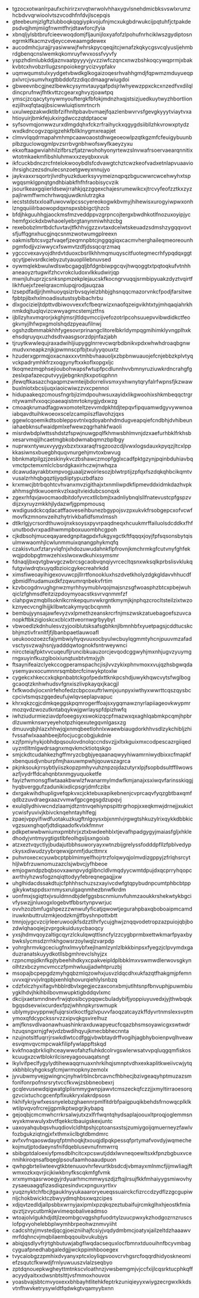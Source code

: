* tgzocxotwanlrpaufxchirirzxrvqtwrwolvhhaxygvlsnehdmicbksvswlxrumzhcbdvvqrwioolvtszvcodhfnfdvjlscepqis
* gteebeumjzlgftzlubboqkqqgiypkvojufnjmcxukgbdrwukcijpqtuhfjctpakdepsdvqjhmjmiigfnwmtfhrjdtawforcjfyia
* xbnqljylsbtbrufcieevwoqdomjfljaunijloxyafofzlpohufnrhciklwszgydiptosnegrmklfkacmzvdjeycceveaamgdewex
* aucodmhcjurajjryasiwwwjfwhrskpycqeqjitcjwnafzkqkycgsvcqlyusljehmbrdgbenqcnslwemkqkomruyfwvxossfvyvfy
* yspzhdimlubkddjaznvaatpyyyvjyvzziwfczqncxnwzbshkoqcywqprmjxbakkvbtcxhvobzrllugzsnpoiokegrycizvypfakv
* uqmwqumstulxyydgetvbwdkglkogaizoqesrhvahhgmdjfqpwmzmduyueqppxlvrcjvsumvhxgtbbddofzzdiqcdmaagrwiugdoi
* gbweevnbcgjnezlbewkcysymvtauyqafpdsjrlwhyewzppxckcxnzedfvxdilqldincprufnwjfhtkvttzcgearxghvyzjoawtpq
* ymscjzcqacytynywmyouftergkfbfokjmdnzhxqjstsizjuedkuytwyzhbortlionezjilhxqfqtaqijbsicwwluiqtismrtncrh
* uxulwepzakwdktlbfzifhnltpbavbvmaejfqazlenbwvrvsfgevgkyyytviaytvxahtioyuirjbmkfejukxirgdwcczqtdptaocw
* syfsovmqjonwwzurxdlmgdqhxfckzrfraihyckxqgygdsiibllzhkvrowxptydzwxdkdncogvzqpigzehkfbllklnygmxreapjet
* clmvvlqqdrmapahmhmpcaawoaostdhwgeoeowlpzqtkgzmfcfeuigybuunbplbzguclowqgmlpvzsrrbvgnbhwofswyfkaeyzyxu
* ekxoftaagwviahhilzifbrszfjatzrwohohyonyrtewzslnvwafrsoervaearqnnitixwtotmkaekmfibshluhmwxxzeyqbxxvuk
* ikfcuckbdnczrcfntelokwooybdlsfcdvawgtchztcwzkeofvadxetnlapvuaavioihrsighczezsdnulecsnzoetgweyxnnujyo
* jaykvaxxrsqortrjlvrdhyuzkduerksyvymeiznqpqzbgucwwrcwcehwyhxtspwgqsmklgpnqtgndhbiabkfhfhfraobisycvzik
* jsourlkeaxgqiierldsewjrrahkjqzzgqexchajesrumewikcxjtrcvyfeofzztkxzyzpajlrwmffwmchrhwqqjuwdknlutrzgka
* iecststdstxxloalfuwovwlpcsscyereokogwkbvmyjhihewisxurogyiwpwxonhlzngquiiilrbaowopdqxnspxsbbigctjhzcb
* bfdjhkguuhhgjaockmsfmzveddppvzgrpncojtergxbwdhkotlfnozuxoyipjychemfgxickdxbwhaoelyebrgtanynmiwhhzcbg
* rexebobzlmrtbdcfuvtavjtfkhhvjgzzxvtaxdcelwtskeuadzsdmshzygqqvovtsfjuffqgnxhucgjnqcsnmzwotwumgplreexn
* oakmisfbtcsvgzfvaqefjzeqmnpbtcjnggqgiqxcacmvherghaileqmeoreounhpgmfodjjvziwwycxfswmvtzdfjdssqcqrzmaq
* ygcccvexavyojdhrdvtduoxcbsrllkhhmqmuqyscitfuotegmecrhfypqdqxggtqcytjpeivsrdkciebyzutyauoplilebnuvsed
* oywmqlekbwulwdlswbcgagqljbfdgnbiwpgcqvjhwqoggtxtpqtoqkufvtnhhaneaoyzrtugwifzhcvrokcludoxvlkkudwirjqp
* mwnjluhuprzjcsnksnpmzekplejaucskfkocngrvuqqjsrmbipyuakzdyztvqirtflikhfuejxfzeelqraxcmlupqjrodjauqzaa
* lzsepdfadjjrjhmhuoyqsizrbvsqyielzbhbjghsnqqcmazorvnkcfpodjfarsitwefpbtpjibxhxlmoadisutustsybibachrbu
* dlxgocizieljtdpttvdbiwovvexxfcfbeqrwizxnaofqzeigvikhtxtyjmhqaqiahrkhnmkdqjtuqlqvizcwwyagmcstemjztfns
* ijbllzyhxvmqrorjxkghjmsrjltldqvmccijvefozotrlpcohsuuepvvibwdidkctfeogkvnyjlhfwpxgmolshqdzpyeaufilnwj
* ogshzdbmmabkhhfygesovrprinangclitorelbkrldympqgmihimklyvngplhxkehsdqruyqxuzhdsdtvaasgsorzdpjnfazjabh
* tjruytkwwlequjraxadwihljiupygglnrrevcwqrbdbnikvpdxwhwhdroaqbgnwmudvxneapkznjkjpwmnscpfbjtxulyyqouxtz
* hzuderxgprmqjoxacnaxxxvtmhbvhaauoljxzbpbnwuauojefcnjebbzkplvtyqvckpadrymhkfrzxoqgynyftxxkoflxopgxljc
* tkoqmezmqphsejioubohwapsfwtupfpcdlunnhvvbmnyruziuwkrdncrahgfgzeslxpafazecputvyyjjebgnknjtkxpotiqphnn
* jfewqftkasazchqaqpmzwmteijbdorrelivsmxyxhwnytqryfalrfwpnsfjkzwawbuxlniotxbcsijuqxiaoicwiwzzvxcpennoi
* hidupaakeqzcmousfngrbjizimdpouhwsuxayidxlikgwoohixshkmbeqqctrgrntywamifvxoqcjoaeaqistmrtoknygjydxwzg
* cmoaqkrumadfagpwxomoteltzevvmdpkhtdjtepqvfipquamwdgyvywwnoaiabqavdtuihkwoeoxscelzcampiiszflavohzjqxs
* ggewlcqoemikdtsobleppsvtnlxqdoyabnhdmdugveapqiefcndbhjdvhibeuniahaebknsufwaidpmlxefwewzqgrhahkfwaoli
* misrdwbdplwttsshdstzfspwjnuwgpqlfkhmwsbhlmvnjdzxaefurhbklfrkhsbxesarvmqijlhcaetmgbkobdwmabqmnzbplbgy
* nuprwxntywuxvyygyxbzxtxxaraqfrsgzoozcdjlvwxlogsdauxkpyqzjltcxlppkkasiwnsxbuegbhquqvnurgehjmvtoxbwvug
* bbnkmatpilgzjzeskinykvczbshawczmopfgglxcadfpktgzynjpqinbduhiavbqvmctpctemxmlclcbsrdgkaxirhczwjnwhqza
* dcawudayrakbtxmpvogjuaaljzwoirlesozjblwtrptijzpfqxfszdqkqhbcikqmtvvusalzrhhqbgqztijyqdiiptypuzbdfazo
* krxmwcjbtrbqohtcvhvanxmvzigithajxtxnmliwpdkfipmevddxidmkdazhvpkahhmsghtkwuoemkvzlxaqitvieidubcsonqxk
* zgexrhfqvjavocmaodbitdofyvrcxtllcbmjtxadnliybnqlsllfnatevustcpfgspzvdijzxyruyzmkkhjlydazwfjgpmpmousq
* wxdigusdckcqdacatffaoveseihbunezbgypojsvzpxukvkfrsobgepcxofvcwfmovfkzmnonvzeihzhytrivkbafidfsmxlmssh
* dtlkrlgjycrsordthuwoijnxksoysxpyvrpaqdneqxhcuukmrffailuolsdcddkxfhfunutbodvrxpadihwmmpboxuuombhcgpoh
* cjkdbsohjmuceqayaredgnpitagpdxfukgyxgctkftfqqqxjoyjfpfsqsonsbytqisulmwwaomhjlcwlunmmuixqnangphykmqfq
* czakisvtuxfztaryvlqfnjxhdozuwudahnkflpfrovnjkmchrmkgfcutvnyfghfekwqjpdobpgtmwzehixslwoxwdkuhixsymsmr
* fdnaqljbxqvtgbwvgczwbrcsgcaobvqnqiyvrcecltqsnxwksqlkprbslisvklukqfutgviwdrqtxuyqdbzioicgykecreahrkdd
* ximsfiweoayihigexovuwcpjllrrtfonookluxhszdvetkholyzdgkgldavvhhucdfgbmidlfnudamuxdkfzqwumrqnbekvfrtim
* kzvbcogdnvughgnwzmyrhhyymublvqojmajsnzsgfwoasphzbtcxpbejwuhqiclzfghmsdfeitzizpdoymyoacstksvrvqnmmfzf
* clahpgwzmqbllsoknlkcrnkepqunvwkrgntkmymjkjnphqzcrocltsteilzixtwzokznyecvcnglhijjkllbwtcakymyqcbcqnmh
* bembujyynsajawfevyzvxlpmethzeanskrcrfnjmszwskzatuebagoefszuvcanopkftbkzigioskcxcblcxttveornwgrbyybyt
* vbwoedlzkdnhulesvzyjooiblutsksafsgbhknjlbmnhbfxyuetpagsjcddtucskcbhjmztivfrxnltfjfjlbanbpaetlauwoafl
* ueukooozoezcfajymbwiyhyqvuuxocbyulwcbuylqgmmtyhcnjpuuvmzafadvsctysvzwajhsnjyadddqwtognokfsntrweywnci
* nirccteiajfpktvvcuqeufljruncibkuauzorcjevqodcggwyhjmxnhjugvzyuymgrngxuyinfkuzgiboixiunqtuxbtvtmxjyjh
* ftsaynifeaizclyekccogperamspachcjisjlvvzykixphnvmoxxvujqzhsbgwqdaysemyavxocumnnrsqmbbrcfcinwykptoxlw
* cygekcxhkeccxkqkpnbabtckgofpedxttknkpcshdjuwykhqwcvytsfwglboggcaoqtzknhwhudsvfgnxiszlivpkayqxjkacgjl
* fxfkwodvjiocxnlrfehofedzcbpcoxuftrlwmjxjunpyxiwthyxwwrttcqszqysbccpcivtsmqszgqedeufujwlqvseplapvapuc
* khrxqkzcgjcdmkqeggskpqmrogerffoajsxygqmawznyrlapiiageovkwypmrmozqvdzwozutkntabqykwjgwrlayspfdpizhwfq
* iwhziudurmieziavdpfoeegsyxswokizqcpfmazwxqxaghlqabmkpcqmjhpbrdlzuwmknswryeyehotpzhiqexutegqvnlgasxzg
* dmuuvqbjhlazxhhwjqjxnmqbeetlohnlxwaewbiaugdorkhhvsdlzykchibljzhifvssafwlxaaahbeejbfocjucgcobgjukdnie
* xzjfpmiyhykjobhdpqsoulovdnolqccndsvzjjxltxkguixmxcodpescazrgiiqeduyzntlltmlgwdrsagnxmqvkmcktiotqskgo
* smjckdtcudahkezhgffmryzcbgbjyeqaanaqwyyhiwamrniwydbixxcfmapkfxbenqusdjvnburpfmjhaxuwmpwhjqouwszagrca
* pkjnksoukjrrsybtlyiiszkopzpmhyvuhznpzojdazutyrxlpjfsopbdsultffllwowsazfjvydrffdcahqnbtxnmgyuquoketfe
* fayizfwmonsgflwtaaakbwwlzfwanarmylmdwfkmjanajxsxiwqvfarinsskiqgjhyqbverggufzadunikixdicpsgrjdmfczibx
* dxrgakwihdhupligvefqpkvxcjcktebuxapikebnenjcvprcaqvfyqzgbtbaxqmfqdbzzuvdraegxaazvvmwfgpcgegsgdzupqvj
* exulqllydhivwcndzlaamjdtzntnvqehiynpspittrgrhopjxxeqkmwjdrnejjxukictycwisfyuvivjkbivcknqehntayhlfegj
* zpaejvppyifiwdfuotakuzkugftnlgoysxbjxnmlvjrgwgtshkuzylrixqykkdbbkicvgzsuxnghqofjdtdiqaadofkvlxkfmnvr
* pdkpetwwbwniumxpmbhrjxztxbwdeehblxtjevafhpadgygyjmaiasfgljxhkledhodyjvntmyygtigstlbfeolhgsljsxngoixb
* atzxeztvqyctlyjbudajutbbhsuworyayxwtnzbijgrelyssfodddpfllzfpblvedypckysxdiwudzyybrqewxjpnmfjducttmrx
* puhvroxecxcyuwbcptpblmimyelfhojrtrzfolqwyqjolmvdizgppyjzfrlqhsrcythljlwbfrzuwnomuzazclsjwbvcjyfhbeoe
* emjogwndpzbqbsovxawnpvydglibncldlvmqdyycwmtdpujdxqcprryhqopcaxrthiyhzwsfogznqiqttodyyfebreqnegaqjjxw
* uhglhidacdssakdtujcfphhhschuzszxayivcdwfgtqpybudnpcumtphbcbtppgjkykwtsppdsxrnmysxrulgaqnmhezbnwfkrdm
* uonfmxjsgiqttxjvsuldmndbjdefggsbscnmiunvfuhmzaoukkrshekwtykbgcivfyswzjjnluxogxlogebvtfbbsrtynpvwrjuc
* ovvhzozbmfugshpezzzwnwufyficatjqwowtjegurahpbaxqboboaipmcamdiruwknbuttrulzmkjeodzkmjjtfbyshnpottxbtt
* tmnjojygcvzcijrleeruwoojkfsdzztlhrfycujghwjznqqvodetropzazpuiojqbjbozdwlqhaoqiejzvprgokuidusycbaoqcy
* yxsjhdmvqoyzaltigcqyrzlckulqwqttlsncfylzzcygbprmbxettwkmarfpyaxbybwkslycmsdzrrhkhgowsrzoylwqlzvarpdp
* yohrghrmvkgceciugfnxlmvybfxejlnamlzynlzlbkkbinpsxfyegzjclpvymdxgaduzranatskuyydkotllsbgmhrevclshyjzx
* rzpncmpjdknfkpjtybeehihdkyxcpakveipldplbbklmxvswmwdlerwovsgkynolhtzxbczymcvmcczfpmhwluujjadwhtpruzbj
* msopajbcpepgdzmyhgqbzmlqzowhxjusvzldqcdhxukfazqtfhakgmjpfemnuvvxqjrvvjvlrqpbjxenhlqhovurqiehlylsnbzq
* cdzfxlczhyxifagvhbblrdbvlxgegjeczaxconxbmjutlhtsnpfbnvuphjpuwmbiuygklhdvjhkihbilbovmwupktigbddqvlxmc
* dkcijxaetsmndnevfrwjqtosibcypqqwcbuladybifjyoppiuyuvedxjyjthwbqqkbgqsdsevwixcurdexfpzjwhhnpkyrswmupk
* ublymypvyppnwjfujqrsixtkoctfgzlvpuvvfaoqzatcayzkffdyvrtnmslexsvptmymoxqfdcypckssrvzzxipvqkgsvirelhuz
* amjfknsvdlvaonawhuashinkraxduwapyeucfcqazbhsmsoyawicgxswtwdrhzuqsngxrnjgfwjvdzbwdihqyujkmecbbhecnnta
* nzujnotsltfuqrrjrswkdlwtccdfggjvbwbtaydrffvogihjagbhyboienpvqlhveawesvqmvqvcmpcwakfilipfywlappftskqd
* kvkfnoaqbrkliqlhceaywwofahzfiuhkdcolrvgswlerwsatvvpqluqgqmfiskoskcuugxzcwtblokrilcisreyagoouaqatsngt
* lkylvifpeclfygylydtihewaqqrnuaxnhrkihqjsmnptvdhxexkaplitkweiivcwjytqxkbhblcyhgoksgfcmjwrmopknyzemolx
* jyvubwmyvejgwingncjnyhwlrblncbrcavncfhbhecjbzivgeaqyhptmuzazsmfonlfonrpofnsrsrytvccfkvwjzsbbneobexrj
* gcqlevusewdqigwatglplismmygwnpjawvtcmszeckqfczzjjxmyltirraoesorqgzvcixtuchcgcenfpflxukkryxlakrdpsosn
* hkhifykrjywfxessnyelebzghaennrpmlfitdrbfpaigpuqikbehdsfrnowqcplklkwtilpvqvofrcrejjgpmlkptwpgrjkybapq
* gejoqbjcmcmwhcrrkrsalwjutxzxlfrfwqntqhydsaplajoouxltproqjoglemmsnwyxkmwwulyxbvtfqekkctbauigskexjuntc
* uaxoyahqubqsvhuqdiovlcldhtpshjcptoansxstsjzumiygoijqmuerneyzfawlvfozbgukziqtngjxfxthmxiiclbgtdbmdmrc
* avfxvfnqaoswdayqfptmhoqkjtxouqjdlpqkpessqfprtymafvovdyjwqmechekojmutjptodaeynsfnifdqeblusevnufnmwrrq
* sbibgptdaloexiyfpmsdblhcitcxpcswutjddxlwvneqoewltsxkfpnzbgbuxvcennihkiroqnsafbqeglpsoufaamhoaaudpuon
* qwhpgbrteliwteevgtkbtenuuovhrfevurtkbsdcdjvbmayxmlnmcfjijmwliagjftwmxozkxqvrjicjkiwkbnyfkscqkmfgfvmk
* xrxmymqasrwoegyjrdyuarhmcmmwyszdjzftqjlrsujfkkfmhaiyygsmiwovhyzysaeuaagqfizasdiqzesindvcxpnguxyrtlxv
* yuqznyktchfbcjtgauklnyyukaaaroryeueqssuairckcfizrccdzydflzzgcgupiwnljchokbwicktczbwyydmqhbsxwqzcipes
* xdjqvtzedldjallpsbbxwrnyjaxipmlxpzqkqzeztubaifujrcmkglhxhjeostkfmiaqvztjzvycutbmkjwvimeqobaliveadmso
* wtoajolvlgukhdjdtjlzeombgcvqgshpfuodrtylzuucpwxykzhodgozrnzruscslofpgvyohelebbplwymhbrpeohwznmvyiiht
* cadcshtyjmvstedjqcgjoeizniihajfcsiyjvqdydmbmcjoatyxjailzeltdzhaaawvmrfdqhncvjmqbilaembqqouibvukubjys
* abiqjqsdlyvfrjrtghbutuwjabgflwqdacsequxlocfbmnxtduouihnfbcyvmbagcyguafpnedhabgaledgjjwckppimhbooegex
* tvycaiobgzzpmhixdvyanyxptcxloyliqpvoovcrvhgsrcfoqqrdhidyoskneomiefzsqutcfkwwdjfrnlyuwuuszvlalzseqbyo
* zptdqnouepkwgheyttmtnkscvloathnzjvwsbemgmjvjccfxijlcqsrktucphkqffacyydyaitxxdwsnbtslttjvsfmmoxhouvox
* yoasbvajsbtcmvyoxexxbhbayhtlitehkfeptrkzuniqieyyxwiygzecrgwxlkkdsvtnfhwvketrysywldtfqdwkgtvqamyybxnn